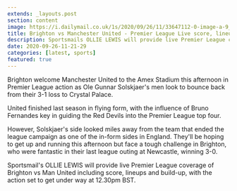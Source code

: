 ```yaml
---
extends: _layouts.post
section: content
image: https://i.dailymail.co.uk/1s/2020/09/26/11/33647112-0-image-a-9_1601115374786.jpg 
title: Brighton vs Manchester United - Premier League Live score, lineups and updates 
description: Sportsmails OLLIE LEWIS will provide live Premier League coverage of Brighton vs Man United including score, lineups and build-up, with the action set to get under way at 12.30pm BST. 
date: 2020-09-26-11-21-29 
categories: [latest, sports] 
featured: true 
--- 
```

Brighton welcome Manchester United to the Amex Stadium this afternoon in Premier League action as Ole Gunnar Solskjaer's men look to bounce back from their 3-1 loss to Crystal Palace.  

United finished last season in flying form, with the influence of Bruno Fernandes key in guiding the Red Devils into the Premier League top four.  

However, Solskjaer's side looked miles away from the team that ended the league campaign as one of the in-form sides in England. They'll be hoping to get up and running this afternoon but face a tough challenge in Brighton, who were fantastic in their last league outing at Newcastle, winning 3-0. 

Sportsmail's OLLIE LEWIS will provide live Premier League coverage of Brighton vs Man United including score, lineups and build-up, with the action set to get under way at 12.30pm BST. 

